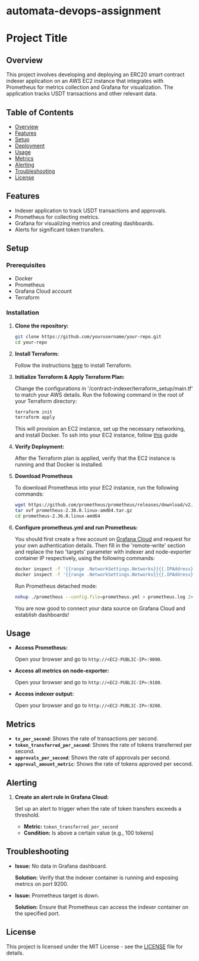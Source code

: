 # automata-devops-assignment

# Project Title

## Overview

This project involves developing and deploying an ERC20 smart contract indexer application on an AWS EC2 instance that integrates with Prometheus for metrics collection and Grafana for visualization. The application tracks USDT transactions and other relevant data.

## Table of Contents

- [Overview](#overview)
- [Features](#features)
- [Setup](#setup)
- [Deployment](#deployment)
- [Usage](#usage)
- [Metrics](#metrics)
- [Alerting](#alerting)
- [Troubleshooting](#troubleshooting)
- [License](#license)

## Features

- Indexer application to track USDT transactions and approvals.
- Prometheus for collecting metrics.
- Grafana for visualizing metrics and creating dashboards.
- Alerts for significant token transfers.

## Setup

### Prerequisites

- Docker
- Prometheus
- Grafana Cloud account
- Terraform

### Installation

1. **Clone the repository:**

    ```sh
    git clone https://github.com/yourusername/your-repo.git
    cd your-repo
    ```
    
2. **Install Terraform:**

    Follow the instructions [here](https://www.terraform.io/downloads.html) to install Terraform.

3. **Initialize Terraform & Apply Terraform Plan:**

    Change the configurations in '/contract-indexer/terraform_setup/main.tf' to match your AWS details.
    Run the following command in the root of your Terraform directory:

    ```sh
    terraform init
    terraform apply
    ```

    This will provision an EC2 instance, set up the necessary networking, and install Docker. To ssh into your EC2 instance, follow [this](https://docs.aws.amazon.com/AWSEC2/latest/UserGuide/connect-linux-inst-ssh.html) guide
    
4. **Verify Deployment:**

    After the Terraform plan is applied, verify that the EC2 instance is running and that Docker is installed.
    
5. **Download Prometheus**

    To download Prometheus into your EC2 instance, run the following commands:
   
    ```sh
    wget https://github.com/prometheus/prometheus/releases/download/v2.36.0/prometheus-2.36.0.linux-amd64.tar.gz
    tar xvf prometheus-2.36.0.linux-amd64.tar.gz
    cd prometheus-2.36.0.linux-amd64
    ```
    
7. **Configure prometheus.yml and run Prometheus:**

    You should first create a free account on [Grafana Cloud](https://grafana.com/products/cloud/) and request for your own authentication details.
    Then fill in the 'remote-write' section and replace the two 'targets' parameter with indexer and node-exporter container IP respectively, using the following commands:
   
    ```sh
    docker inspect -f '{{range .NetworkSettings.Networks}}{{.IPAddress}}{{end}}' my-indexer-container
    docker inspect -f '{{range .NetworkSettings.Networks}}{{.IPAddress}}{{end}}' node-exporter
    ```

    Run Prometheus detached mode:

    ```sh
    nohup ./prometheus --config.file=prometheus.yml > prometheus.log 2>&1 &
    ```

    You are now good to connect your data source on Grafana Cloud and establish dashboards!
   
## Usage

- **Access Prometheus:**
  
  Open your browser and go to `http://<EC2-PUBLIC-IP>:9090`.

- **Access all metrics on node-exporter:**
  
  Open your browser and go to `http://<EC2-PUBLIC-IP>:9100`.

- **Access indexer output:**
  
  Open your browser and go to `http://<EC2-PUBLIC-IP>:9200`.

## Metrics

- **`tx_per_second`**: Shows the rate of transactions per second.
- **`token_transferred_per_second`**: Shows the rate of tokens transferred per second.
- **`approvals_per_second`**: Shows the rate of approvals per second.
- **`approval_amount_metric`**: Shows the rate of tokens approved per second.

## Alerting

1. **Create an alert rule in Grafana Cloud:**

    Set up an alert to trigger when the rate of token transfers exceeds a threshold.

    - **Metric:** `token_transferred_per_second`
    - **Condition:** Is above a certain value (e.g., 100 tokens)

## Troubleshooting

- **Issue:** No data in Grafana dashboard.
  
  **Solution:** Verify that the indexer container is running and exposing metrics on port 9200.

- **Issue:** Prometheus target is down.
  
  **Solution:** Ensure that Prometheus can access the indexer container on the specified port.

## License

This project is licensed under the MIT License - see the [LICENSE](LICENSE) file for details.
